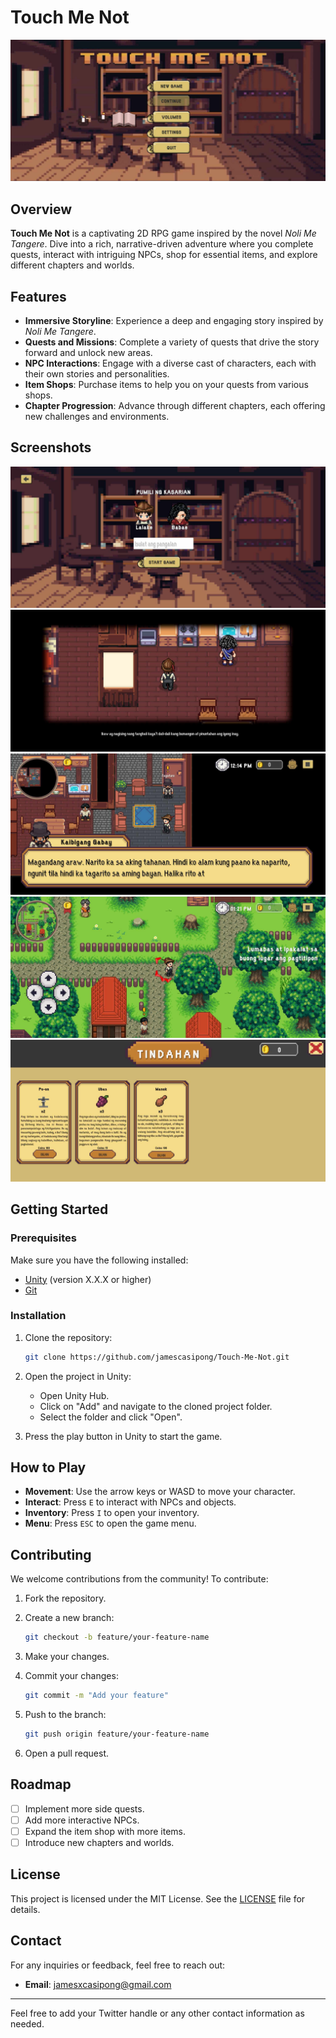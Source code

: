 # Touch Me Not

![Touch Me Not](Screenshot1.jpg)

## Overview

**Touch Me Not** is a captivating 2D RPG game inspired by the novel *Noli Me Tangere*. Dive into a rich, narrative-driven adventure where you complete quests, interact with intriguing NPCs, shop for essential items, and explore different chapters and worlds.

## Features

- **Immersive Storyline**: Experience a deep and engaging story inspired by *Noli Me Tangere*.
- **Quests and Missions**: Complete a variety of quests that drive the story forward and unlock new areas.
- **NPC Interactions**: Engage with a diverse cast of characters, each with their own stories and personalities.
- **Item Shops**: Purchase items to help you on your quests from various shops.
- **Chapter Progression**: Advance through different chapters, each offering new challenges and environments.

## Screenshots

![Screenshot 2](Screenshot2.jpg)
![Screenshot 3](Screenshot3.jpg)
![Screenshot 3](Screenshot4.jpg)
![Screenshot 3](Screenshot6.jpg)
![Screenshot 3](Screenshot5.jpg)

## Getting Started

### Prerequisites

Make sure you have the following installed:

- [Unity](https://unity.com/download) (version X.X.X or higher)
- [Git](https://git-scm.com/)

### Installation

1. Clone the repository:

    ```bash
    git clone https://github.com/jamescasipong/Touch-Me-Not.git
    ```

2. Open the project in Unity:

    - Open Unity Hub.
    - Click on "Add" and navigate to the cloned project folder.
    - Select the folder and click "Open".

3. Press the play button in Unity to start the game.

## How to Play

- **Movement**: Use the arrow keys or WASD to move your character.
- **Interact**: Press `E` to interact with NPCs and objects.
- **Inventory**: Press `I` to open your inventory.
- **Menu**: Press `ESC` to open the game menu.

## Contributing

We welcome contributions from the community! To contribute:

1. Fork the repository.
2. Create a new branch:

    ```bash
    git checkout -b feature/your-feature-name
    ```

3. Make your changes.
4. Commit your changes:

    ```bash
    git commit -m "Add your feature"
    ```

5. Push to the branch:

    ```bash
    git push origin feature/your-feature-name
    ```

6. Open a pull request.

## Roadmap

- [ ] Implement more side quests.
- [ ] Add more interactive NPCs.
- [ ] Expand the item shop with more items.
- [ ] Introduce new chapters and worlds.

## License

This project is licensed under the MIT License. See the [LICENSE](LICENSE) file for details.

## Contact

For any inquiries or feedback, feel free to reach out:

- **Email**: jamesxcasipong@gmail.com

---

Feel free to add your Twitter handle or any other contact information as needed.
